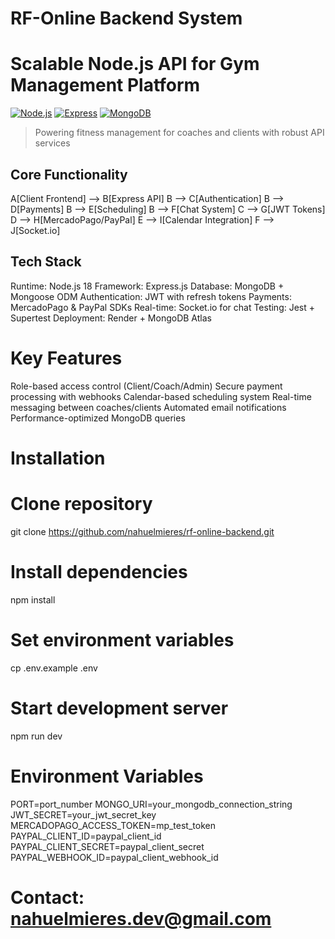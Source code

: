# RF-Online Backend System

# **Scalable Node.js API for Gym Management Platform**  
[![Node.js](https://img.shields.io/badge/Node.js-18.x-green)](https://nodejs.org/)
[![Express](https://img.shields.io/badge/Express-4.x-blue)](https://expressjs.com/)
[![MongoDB](https://img.shields.io/badge/MongoDB-7.0-brightgreen)](https://www.mongodb.com/)

> Powering fitness management for coaches and clients with robust API services

## Core Functionality
A[Client Frontend] --> B[Express API]
B --> C[Authentication]
B --> D[Payments]
B --> E[Scheduling]
B --> F[Chat System]
C --> G[JWT Tokens]
D --> H[MercadoPago/PayPal]
E --> I[Calendar Integration]
F --> J[Socket.io]

## Tech Stack
Runtime: Node.js 18
Framework: Express.js
Database: MongoDB + Mongoose ODM
Authentication: JWT with refresh tokens
Payments: MercadoPago & PayPal SDKs
Real-time: Socket.io for chat
Testing: Jest + Supertest
Deployment: Render + MongoDB Atlas

# Key Features
Role-based access control (Client/Coach/Admin)
Secure payment processing with webhooks
Calendar-based scheduling system
Real-time messaging between coaches/clients
Automated email notifications
Performance-optimized MongoDB queries

# **Installation**
# Clone repository
git clone https://github.com/nahuelmieres/rf-online-backend.git
# Install dependencies
npm install
# Set environment variables
cp .env.example .env
# Start development server
npm run dev

# **Environment Variables**
PORT=port_number
MONGO_URI=your_mongodb_connection_string
JWT_SECRET=your_jwt_secret_key
MERCADOPAGO_ACCESS_TOKEN=mp_test_token
PAYPAL_CLIENT_ID=paypal_client_id
PAYPAL_CLIENT_SECRET=paypal_client_secret
PAYPAL_WEBHOOK_ID=paypal_client_webhook_id

# Contact: nahuelmieres.dev@gmail.com